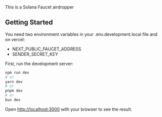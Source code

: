 This is a Solana Faucet airdropper

## Getting Started

You need two environment variables in your .env.development.local file and on vercel:
- NEXT_PUBLIC_FAUCET_ADDRESS
- SENDER_SECRET_KEY

First, run the development server:

```bash
npm run dev
# or
yarn dev
# or
pnpm dev
# or
bun dev
```

Open [http://localhost:3000](http://localhost:3000) with your browser to see the result.

